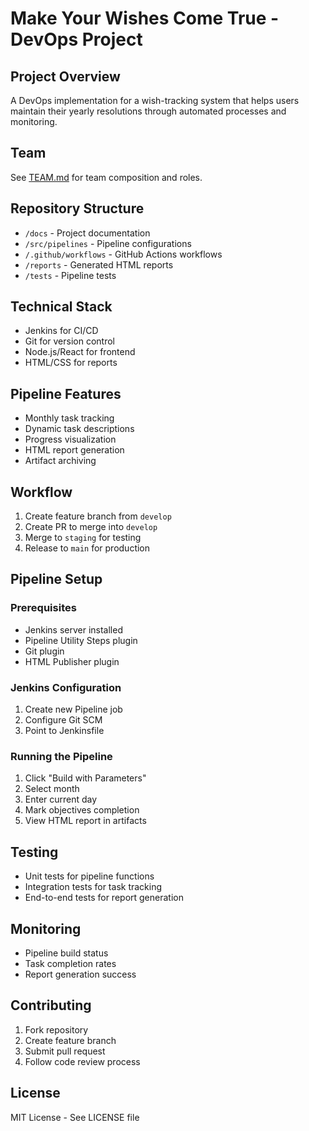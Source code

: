 # Make Your Wishes Come True - DevOps Project

## Project Overview

A DevOps implementation for a wish-tracking system that helps users maintain their yearly resolutions through automated processes and monitoring.

## Team

See [TEAM.md](TEAM.md) for team composition and roles.

## Repository Structure

- `/docs` - Project documentation
- `/src/pipelines` - Pipeline configurations
- `/.github/workflows` - GitHub Actions workflows
- `/reports` - Generated HTML reports
- `/tests` - Pipeline tests

## Technical Stack

- Jenkins for CI/CD
- Git for version control
- Node.js/React for frontend
- HTML/CSS for reports

## Pipeline Features

- Monthly task tracking
- Dynamic task descriptions
- Progress visualization
- HTML report generation
- Artifact archiving

## Workflow

1. Create feature branch from `develop`
2. Create PR to merge into `develop`
3. Merge to `staging` for testing
4. Release to `main` for production

## Pipeline Setup

### Prerequisites

- Jenkins server installed
- Pipeline Utility Steps plugin
- Git plugin
- HTML Publisher plugin

### Jenkins Configuration

1. Create new Pipeline job
2. Configure Git SCM
3. Point to Jenkinsfile

### Running the Pipeline

1. Click "Build with Parameters"
2. Select month
3. Enter current day
4. Mark objectives completion
5. View HTML report in artifacts

## Testing

- Unit tests for pipeline functions
- Integration tests for task tracking
- End-to-end tests for report generation

## Monitoring

- Pipeline build status
- Task completion rates
- Report generation success

## Contributing

1. Fork repository
2. Create feature branch
3. Submit pull request
4. Follow code review process

## License

MIT License - See LICENSE file
